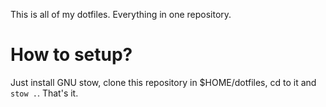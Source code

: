 This is all of my dotfiles.
Everything in one repository.

# How to setup?
Just install GNU stow, clone this repository in $HOME/dotfiles, cd to it and `stow .`. That's it.
